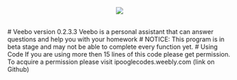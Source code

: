 <div align="center">
  
<img src="https://ipooglecodes.weebly.com/uploads/9/7/6/2/97620300/veebologo.jpg"><br><br>

</div>
# Veebo version 0.2.3.3
Veebo is a personal assistant that can answer questions and help you with your homework
# NOTICE: 
This program is in beta stage and may not be able to complete every function yet.
# Using Code
If you are using more then 15 lines of this code please get permission. 
To acquire a permission please visit ipooglecodes.weebly.com (link on Github)
